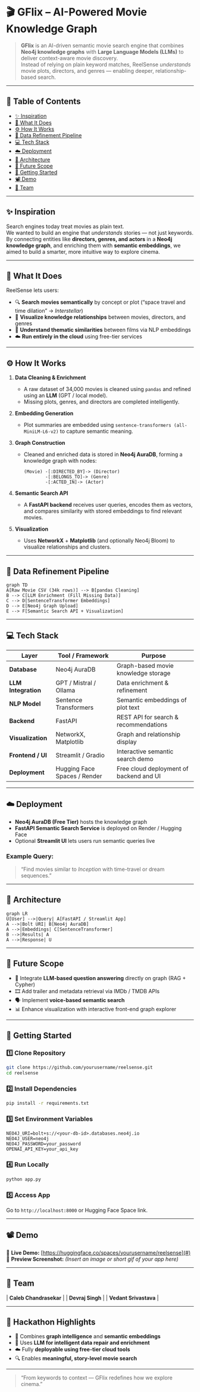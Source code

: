 # 🎬 GFlix – AI-Powered Movie Knowledge Graph

> **GFlix** is an AI-driven semantic movie search engine that combines **Neo4j knowledge graphs** with **Large Language Models (LLMs)** to deliver context-aware movie discovery.  
> Instead of relying on plain keyword matches, ReelSense *understands* movie plots, directors, and genres — enabling deeper, relationship-based search.

---

## 🧩 Table of Contents
- [✨ Inspiration](#-inspiration)
- [🧠 What It Does](#-what-it-does)
- [⚙️ How It Works](#️-how-it-works)
- [🧹 Data Refinement Pipeline](#-data-refinement-pipeline)
- [💻 Tech Stack](#-tech-stack)
- [☁️ Deployment](#-deployment)
- [🧩 Architecture](#-architecture)
- [🎯 Future Scope](#-future-scope)
- [🚀 Getting Started](#-getting-started)
- [📽️ Demo](#️-demo)
- [👥 Team](#-team)

---

## ✨ Inspiration

Search engines today treat movies as plain text.  
We wanted to build an engine that *understands* stories — not just keywords.  
By connecting entities like **directors, genres, and actors** in a **Neo4j knowledge graph**, and enriching them with **semantic embeddings**, we aimed to build a smarter, more intuitive way to explore cinema.

---

## 🧠 What It Does

ReelSense lets users:
- 🔍 **Search movies semantically** by concept or plot (“space travel and time dilation” → *Interstellar*)
- 🧩 **Visualize knowledge relationships** between movies, directors, and genres
- 🧠 **Understand thematic similarities** between films via NLP embeddings
- ☁️ **Run entirely in the cloud** using free-tier services

---

## ⚙️ How It Works

1. **Data Cleaning & Enrichment**
   - A raw dataset of 34,000 movies is cleaned using `pandas` and refined using an **LLM** (GPT / local model).
   - Missing plots, genres, and directors are completed intelligently.

2. **Embedding Generation**
   - Plot summaries are embedded using `sentence-transformers (all-MiniLM-L6-v2)` to capture semantic meaning.

3. **Graph Construction**
   - Cleaned and enriched data is stored in **Neo4j AuraDB**, forming a knowledge graph with nodes:
     ```
     (Movie) -[:DIRECTED_BY]-> (Director)
             -[:BELONGS_TO]-> (Genre)
             -[:ACTED_IN]-> (Actor)
     ```

4. **Semantic Search API**
   - A **FastAPI backend** receives user queries, encodes them as vectors, and compares similarity with stored embeddings to find relevant movies.

5. **Visualization**
   - Uses **NetworkX** + **Matplotlib** (and optionally Neo4j Bloom) to visualize relationships and clusters.

---

## 🧹 Data Refinement Pipeline

```mermaid
graph TD
A[Raw Movie CSV (34k rows)] --> B[pandas Cleaning]
B --> C[LLM Enrichment (Fill Missing Data)]
C --> D[SentenceTransformer Embeddings]
D --> E[Neo4j Graph Upload]
E --> F[Semantic Search API + Visualization]
````

---

## 💻 Tech Stack

| Layer               | Tool / Framework             | Purpose                                 |
| ------------------- | ---------------------------- | --------------------------------------- |
| **Database**        | Neo4j AuraDB                 | Graph-based movie knowledge storage     |
| **LLM Integration** | GPT / Mistral / Ollama       | Data enrichment & refinement            |
| **NLP Model**       | Sentence Transformers        | Semantic embeddings of plot text        |
| **Backend**         | FastAPI                      | REST API for search & recommendations   |
| **Visualization**   | NetworkX, Matplotlib         | Graph and relationship display          |
| **Frontend / UI**   | Streamlit / Gradio           | Interactive semantic search demo        |
| **Deployment**      | Hugging Face Spaces / Render | Free cloud deployment of backend and UI |

---

## ☁️ Deployment

* **Neo4j AuraDB (Free Tier)** hosts the knowledge graph
* **FastAPI Semantic Search Service** is deployed on Render / Hugging Face
* Optional **Streamlit UI** lets users run semantic queries live

### Example Query:

> “Find movies similar to *Inception* with time-travel or dream sequences.”

---

## 🧩 Architecture

```mermaid
graph LR
U[User] -->|Query| A[FastAPI / Streamlit App]
A -->|Bolt URI| B[Neo4j AuraDB]
A -->|Embeddings| C[SentenceTransformer]
B -->|Results| A
A -->|Response| U
```

---

## 🎯 Future Scope

* 🧬 Integrate **LLM-based question answering** directly on graph (RAG + Cypher)
* 🎞️ Add trailer and metadata retrieval via IMDb / TMDB APIs
* 🗣️ Implement **voice-based semantic search**
* 📊 Enhance visualization with interactive front-end graph explorer

---

## 🚀 Getting Started

### 1️⃣ Clone Repository

```bash
git clone https://github.com/yourusername/reelsense.git
cd reelsense
```

### 2️⃣ Install Dependencies

```bash
pip install -r requirements.txt
```

### 3️⃣ Set Environment Variables

```
NEO4J_URI=bolt+s://<your-db-id>.databases.neo4j.io
NEO4J_USER=neo4j
NEO4J_PASSWORD=your_password
OPENAI_API_KEY=your_api_key
```

### 4️⃣ Run Locally

```bash
python app.py
```

### 5️⃣ Access App

Go to `http://localhost:8000` or Hugging Face Space link.

---

## 📽️ Demo

🎥 **Live Demo:** [https://huggingface.co/spaces/yourusername/reelsense](#)
📸 **Preview Screenshot:**
*(Insert an image or short gif of your app here)*

---

## 👥 Team

| **Caleb Chandrasekar** | 
| **Devraj Singh**       | 
| **Vedant Srivastava**  | 

---

## 🏁 Hackathon Highlights

* 🧩 Combines **graph intelligence** and **semantic embeddings**
* 🧠 Uses **LLM for intelligent data repair and enrichment**
* ☁️ Fully **deployable using free-tier cloud tools**
* 🔍 Enables **meaningful, story-level movie search**

---

> “From keywords to context — GFlix redefines how we explore cinema.”

```
